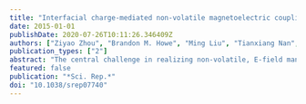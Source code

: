 ```yaml
---
title: "Interfacial charge-mediated non-volatile magnetoelectric coupling in Co0.3Fe0.7/Ba0.6Sr0.4TiO3/Nb:SrTiO3 multiferroic heterostructures"
date: 2015-01-01
publishDate: 2020-07-26T10:11:26.346409Z
authors: ["Ziyao Zhou", "Brandon M. Howe", "Ming Liu", "Tianxiang Nan", "Xing Chen", "Krishnamurthy Mahalingam", "Nian X. Sun", "Gail J. Brown"]
publication_types: ["2"]
abstract: "The central challenge in realizing non-volatile, E-field manipulation of magnetism lies in finding an energy efficient means to switch between the distinct magnetic states in a stable and reversible manner. In this work, we demonstrate using electrical polarization-induced charge screening to change the ground state of magnetic ordering in order to non-volatilely tune magnetic properties in ultra-thin Co0.3Fe0.7/Ba0.6Sr0.4TiO3/Nb:SrTiO3 (001) multiferroic heterostructures. A robust, voltage-induced, non-volatile manipulation of out-of-plane magnetic anisotropy up to 40 Oe is demonstrated and confirmed by ferromagnetic resonance measurements. This discovery provides a framework for realizing charge-sensitive order parameter tuning in ultra-thin multiferroic heterostructures, demonstrating great potential for delivering compact, lightweight, reconfigurable, and energy-efficient electronic devices."
featured: false
publication: "*Sci. Rep.*"
doi: "10.1038/srep07740"
---
```


